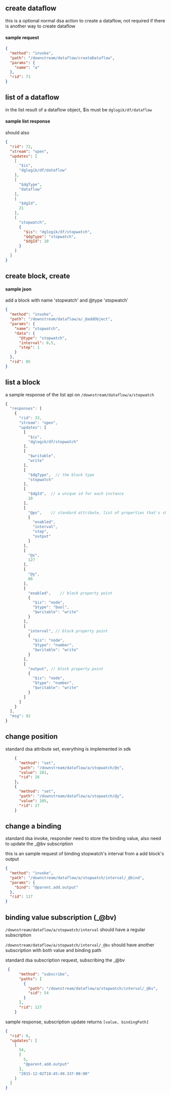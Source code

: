 ## create dataflow 

this is a optional normal dsa action to create a dataflow, not required if there is another way to create dataflow

#### sample request
```json
{
  "method": "invoke",
  "path": "/downstream/dataflow/createDataflow",
  "params": {
    "name": "a"
  },
  "rid": 71
}
```

## list of a dataflow

in the list result of a dataflow object, $is must be `dglogik/df/dataflow`

#### sample list response
should also 
```json
{
  "rid": 72,
  "stream": "open",
  "updates": [
    [
      "$is",
      "dglogik/df/dataflow"
    ],
    [
      "$dgType",
      "dataflow"
    ],
    [
      "$dgId",
      21
    ],
    [
      "stopwatch",
      {
        "$is": "dglogik/df/stopwatch",
        "$dgType": "stopwatch",
        "$dgId": 10
      }
    ]
  ]
}
```

## create block, create 

#### sample json
add a block with name 'stopwatch' and @type 'stopwatch'
``` json
{
  "method": "invoke",
  "path": "/downstream/dataflow/a/_@addObject",
  "params": {
    "name": "stopwatch",
    "data": {
      "@type": "stopwatch",
      "interval": 0.5,
      "step": 1
    }
  },
  "rid": 85
}
```


## list a block

a sample response of the list api on `/downstream/dataflow/a/stopwatch`
```javascript
{
  "responses": [
    {
      "rid": 33,
      "stream": "open",
      "updates": [
        [
          "$is",
          "dglogik/df/stopwatch"
        ],
        [
          "$writable",
          "write"
        ],
        [
          "$dgType",  // the block type
          "stopwatch"
        ],
        [
          "$dgId",  // a unique id for each instance
          10
        ],
        [
          "@ps",    // standard attribute, list of properties that's shown in the block UI
          [
            "enabled",
            "interval",
            "step",
            "output"
          ]
        ],
        [
          "@x",
          127
        ],
        [
          "@y",
          86
        ],
        [
          "enabled",    // block property point
          {
            "$is": "node",
            "$type": "bool",
            "$writable": "write"
          }
        ],
        [
          "interval", // block property point
          {
            "$is": "node",
            "$type": "number",
            "$writable": "write"
          }
        ],
        [
          "output", // block property point
          {
            "$is": "node",
            "$type": "number",
            "$writable": "write"
          }
        ]
      ]
    }
  ],
  "msg": 92
}
```


## change position
standard dsa attribute set, everything is implemented in sdk
```json
    {
      "method": "set",
      "path": "/downstream/dataflow/a/stopwatch/@x",
      "value": 281,
      "rid": 26
    },
    {
      "method": "set",
      "path": "/downstream/dataflow/a/stopwatch/@y",
      "value": 105,
      "rid": 27
    }
```


## change a binding
standard dsa invoke, responder need to store the binding value, also need to update the _@bv subscription

this is an sample request of binding stopwatch's interval from a add block's output
```json
{
  "method": "invoke",
  "path": "/downstream/dataflow/a/stopwatch/interval/_@bind",
  "params": {
    "bind": "@parent.add.output"
  },
  "rid": 117
}
```

## binding value subscription (_@bv)
`/downstream/dataflow/a/stopwatch/interval` should have a regular subscription

`/downstream/dataflow/a/stopwatch/interval/_@bv` should have another subscription with both value and binding path

standard dsa subscription request, subscribing the _@bv
```json
 {
      "method": "subscribe",
      "paths": [
        {
          "path": "/downstream/dataflow/a/stopwatch/interval/_@bv",
          "sid": 54
        }
      ],
      "rid": 127
    }
```

sample response, subscription update returns `[value, bindingPath]`
```json
{
  "rid": 0,
  "updates": [
    [
      54,
      [
        5,
        "@parent.add.output"
      ],
      "2015-12-02T18:45:49.337-08:00"
    ]
  ]
}
```